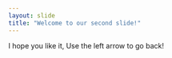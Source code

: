 ```yaml
---
layout: slide
title: "Welcome to our second slide!"
---
```

I hope you like it,
Use the left arrow to go back!
